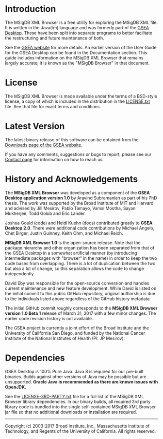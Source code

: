 #  Introduction

The MSigDB XML Browser is a free utility for exploring the MSigDB XML file.  It is written in the Java(tm) language and was formerly part of the [GSEA Desktop](https://github.com/GSEA-MSigDB/gsea-desktop).  These have been split into separate programs to better facilitate the restructuring and future maintenance of both.   

See the [GSEA website](http://www.gsea-msigdb.org) for more details.  An earlier version of the User Guide for the GSEA Desktop can be found in the Documentation section.  This guide includes information on the MSigDB XML Browser that remains largely accurate; it is known as the "MSigDB Browser" in that document.

# License

The MSigDB XML Browser is made available under the terms of a BSD-style license, a copy of which is included in the distribution in the [LICENSE.txt](LICENSE.txt) file.  See that file for exact terms and conditions.

#  Latest Version
The latest binary release of this software can be obtained from the [Downloads page of the GSEA website](http://www.gsea-msigdb.org/gsea/downloads.jsp).

If you have any comments, suggestions or bugs to report, please see our [Contact page](http://www.gsea-msigdb.org/gsea/contact.jsp) for information on how to reach us.

# History and Acknowledgements

The **MSigDB XML Browser** was developed as a component of the **GSEA Desktop application version 1.0** by Aravind Subramanian as part of his PhD thesis.  The work was supported by the Broad Institute of MIT and Harvard and advised by Jill Mesirov, Pablo Tamayo, Vamsi Mootha, Sayan Mukherjee, Todd Golub and Eric Lander.

Joshua Gould (code) and Heidi Kuehn (docs) contributed greatly to **GSEA Desktop 2.0**.  There were additional code contributions by Michael Angelo, Chet Birger, Justin Guinney, Keith Ohm, and Michael Reich.  

**MSigDB XML Browser 1.0** is the open-source release.  Note that the package hierarchy and other organization has been separated from that of the GSEA Desktop in a somewhat artificial manner (by introducing intermediate packages with "browser" in the name) in order to keep the two code bases from overlapping.  There is a lot of duplication between the two but also a lot of change, so this separation allows the code to change independently.

David Eby was responsible for the open-source conversion and handles current maintenance and new feature development.  While David is listed on the initial commit to this public GitHub repository, original authorship is due to the individuals listed above regardless of the GitHub history metadata.

The initial GitHub commit roughly corresponds to the **MSigDB XML Browser version 1.0 Beta 1** release of March 31, 2017 with a few minor changes. The earlier code revision history is not available.

The GSEA project is currently a joint effort of the Broad Institute and the University of California San Diego, and funded by the National Cancer Institute of the National Institutes of Health (PI: JP Mesirov).

# Dependencies

GSEA Desktop is 100% Pure Java.  Java 8 is required for our pre-built binaries.  Builds against other versions of Java may be possible but are unsupported.  **Oracle Java is recommended as there are known issues with OpenJDK.**

See the [LICENSE-3RD-PARTY.txt](LICENSE-3RD-PARTY.txt) file for a full list of the MSigDB XML Browser library dependencies.  In our binary builds, all required 3rd party library code is bundled into the single self-contained MSigDB XML Browser jar file so that no additional downloads or installation are required. 

------
Copyright (c) 2003-2017 Broad Institute, Inc., Massachusetts Institute of Technology, and Regents of the University of California.  All rights reserved.
